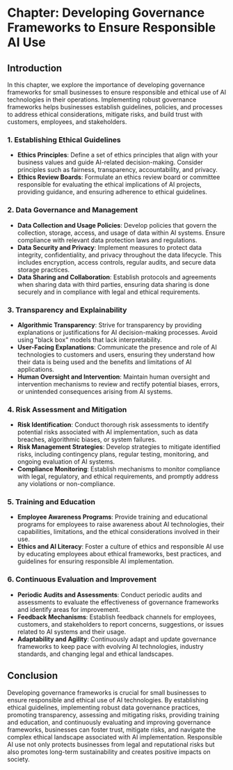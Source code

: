 Chapter: Developing Governance Frameworks to Ensure Responsible AI Use
======================================================================

Introduction
------------

In this chapter, we explore the importance of developing governance frameworks for small businesses to ensure responsible and ethical use of AI technologies in their operations. Implementing robust governance frameworks helps businesses establish guidelines, policies, and processes to address ethical considerations, mitigate risks, and build trust with customers, employees, and stakeholders.

### 1. Establishing Ethical Guidelines

* **Ethics Principles**: Define a set of ethics principles that align with your business values and guide AI-related decision-making. Consider principles such as fairness, transparency, accountability, and privacy.
* **Ethics Review Boards**: Formulate an ethics review board or committee responsible for evaluating the ethical implications of AI projects, providing guidance, and ensuring adherence to ethical guidelines.

### 2. Data Governance and Management

* **Data Collection and Usage Policies**: Develop policies that govern the collection, storage, access, and usage of data within AI systems. Ensure compliance with relevant data protection laws and regulations.
* **Data Security and Privacy**: Implement measures to protect data integrity, confidentiality, and privacy throughout the data lifecycle. This includes encryption, access controls, regular audits, and secure data storage practices.
* **Data Sharing and Collaboration**: Establish protocols and agreements when sharing data with third parties, ensuring data sharing is done securely and in compliance with legal and ethical requirements.

### 3. Transparency and Explainability

* **Algorithmic Transparency**: Strive for transparency by providing explanations or justifications for AI decision-making processes. Avoid using "black box" models that lack interpretability.
* **User-Facing Explanations**: Communicate the presence and role of AI technologies to customers and users, ensuring they understand how their data is being used and the benefits and limitations of AI applications.
* **Human Oversight and Intervention**: Maintain human oversight and intervention mechanisms to review and rectify potential biases, errors, or unintended consequences arising from AI systems.

### 4. Risk Assessment and Mitigation

* **Risk Identification**: Conduct thorough risk assessments to identify potential risks associated with AI implementation, such as data breaches, algorithmic biases, or system failures.
* **Risk Management Strategies**: Develop strategies to mitigate identified risks, including contingency plans, regular testing, monitoring, and ongoing evaluation of AI systems.
* **Compliance Monitoring**: Establish mechanisms to monitor compliance with legal, regulatory, and ethical requirements, and promptly address any violations or non-compliance.

### 5. Training and Education

* **Employee Awareness Programs**: Provide training and educational programs for employees to raise awareness about AI technologies, their capabilities, limitations, and the ethical considerations involved in their use.
* **Ethics and AI Literacy**: Foster a culture of ethics and responsible AI use by educating employees about ethical frameworks, best practices, and guidelines for ensuring responsible AI implementation.

### 6. Continuous Evaluation and Improvement

* **Periodic Audits and Assessments**: Conduct periodic audits and assessments to evaluate the effectiveness of governance frameworks and identify areas for improvement.
* **Feedback Mechanisms**: Establish feedback channels for employees, customers, and stakeholders to report concerns, suggestions, or issues related to AI systems and their usage.
* **Adaptability and Agility**: Continuously adapt and update governance frameworks to keep pace with evolving AI technologies, industry standards, and changing legal and ethical landscapes.

Conclusion
----------

Developing governance frameworks is crucial for small businesses to ensure responsible and ethical use of AI technologies. By establishing ethical guidelines, implementing robust data governance practices, promoting transparency, assessing and mitigating risks, providing training and education, and continuously evaluating and improving governance frameworks, businesses can foster trust, mitigate risks, and navigate the complex ethical landscape associated with AI implementation. Responsible AI use not only protects businesses from legal and reputational risks but also promotes long-term sustainability and creates positive impacts on society.
